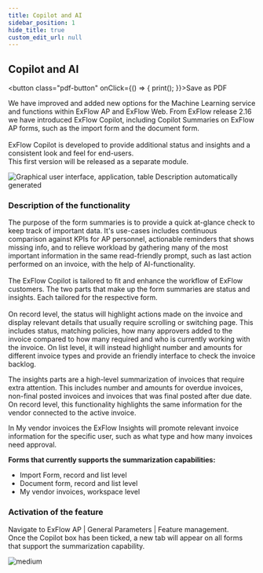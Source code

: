 ```yaml
---
title: Copilot and AI 
sidebar_position: 1
hide_title: true
custom_edit_url: null
---
```

## Copilot and AI
<button class="pdf-button" onClick={() => { print(); }}>Save as PDF</button>

We have improved and added new options for the Machine Learning service and functions within ExFlow AP and ExFlow Web. From ExFlow release 2.16 we have introduced ExFlow Copilot, including Copilot Summaries on ExFlow AP forms, such as the import form and the document form.<br/>
<br/>
ExFlow Copilot is developed to provide additional status and insights and a consistent look and feel for end-users.<br/>
This first version will be released as a separate module.<br/>

![Graphical user interface, application, table Description automatically generated](@site/static/img/media/image610.png)

### Description of the functionality
The purpose of the form summaries is to provide a quick at-glance check to keep track of important data. It's use-cases includes continuous comparison against KPIs for AP personnel, actionable reminders that shows missing info, and to relieve workload by gathering many of the most important information in the same read-friendly prompt, such as last action performed on an invoice, with the help of AI-functionality.<br/>
<br/>
The ExFlow Copilot is tailored to fit and enhance the workflow of ExFlow customers. The two parts that make up the form summaries are status and insights. Each tailored for the respective form.<br/>
<br/>
On record level, the status will highlight actions made on the invoice and display relevant details that usually require scrolling or switching page. This includes status, matching policies, how many approvers added to the invoice compared to how many required and who is currently working with the invoice. On list level, it will instead highlight number and amounts for different invoice types and provide an friendly interface to check the invoice backlog.<br/>
 
The insights parts are a high-level summarization of invoices that require extra attention. This includes number and amounts for overdue invoices, non-final posted invoices and invoices that was final posted after due date.<br/>
On record level, this functionality highlights the same information for the vendor connected to the active invoice.<br/>
 
In My vendor invoices the ExFlow Insights will promote relevant invoice information for the specific user, such as what type and how many invoices need approval.<br/>
 
**Forms that currently supports the summarization capabilities:**<br/>
- Import Form, record and list level<br/>
- Document form, record and list level<br/>
- My vendor invoices, workspace level<br/>

### Activation of the feature
Navigate to ExFlow AP \| General Parameters \| Feature management.<br/>
Once the Copilot box has been ticked, a new tab will appear on all forms that support the summarization capability.<br/>

![medium](@site/static/img/media/image620.png)